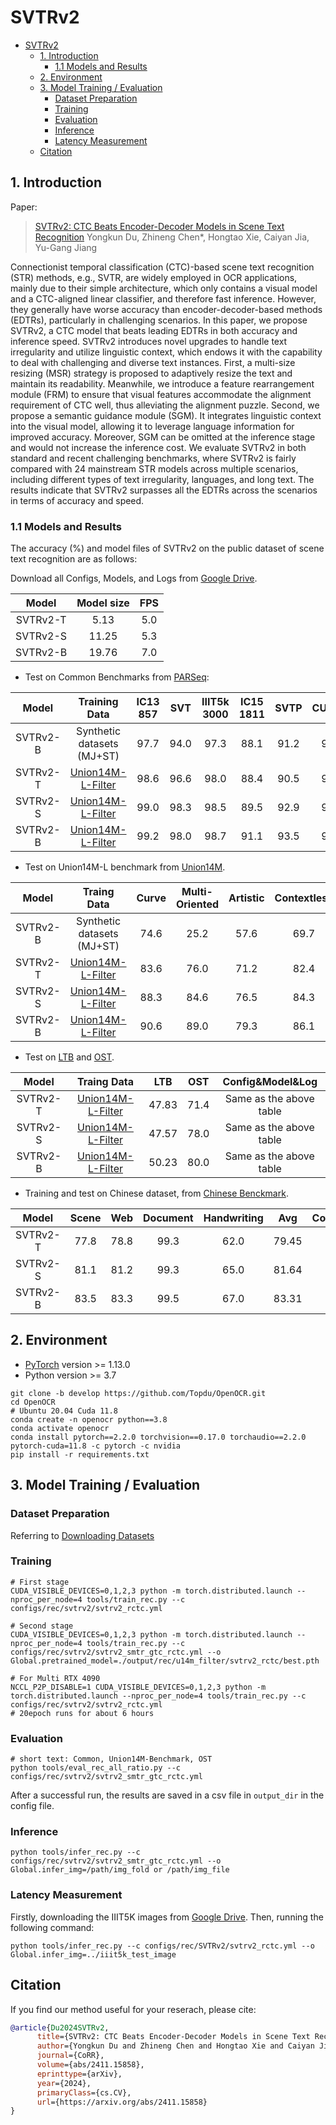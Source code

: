 # SVTRv2

- [SVTRv2](#svtrv2)
  - [1. Introduction](#1-introduction)
    - [1.1 Models and Results](#11-models-and-results)
  - [2. Environment](#2-environment)
  - [3. Model Training / Evaluation](#3-model-training--evaluation)
    - [Dataset Preparation](#dataset-preparation)
    - [Training](#training)
    - [Evaluation](#evaluation)
    - [Inference](#inference)
    - [Latency Measurement](#latency-measurement)
  - [Citation](#citation)

<a name="1"></a>

## 1. Introduction

Paper:

> [SVTRv2: CTC Beats Encoder-Decoder Models in Scene Text Recognition](https://arxiv.org/abs/2411.15858)
> Yongkun Du, Zhineng Chen\*, Hongtao Xie, Caiyan Jia, Yu-Gang Jiang

<a name="model"></a>
Connectionist temporal classification (CTC)-based scene text recognition (STR) methods, e.g., SVTR, are widely employed in OCR applications, mainly due to their simple architecture, which only contains a visual model and a CTC-aligned linear classifier, and therefore fast inference. However, they generally have worse accuracy than encoder-decoder-based methods (EDTRs), particularly in challenging scenarios. In this paper, we propose SVTRv2, a CTC model that beats leading EDTRs in both accuracy and inference speed. SVTRv2 introduces novel upgrades to handle text irregularity and utilize linguistic context, which endows it with the capability to deal with challenging and diverse text instances. First, a multi-size resizing (MSR) strategy is proposed to adaptively resize the text and maintain its readability. Meanwhile, we introduce a feature rearrangement module (FRM) to ensure that visual features accommodate the alignment requirement of CTC well, thus alleviating the alignment puzzle. Second, we propose a semantic guidance module (SGM). It integrates linguistic context into the visual model, allowing it to leverage language information for improved accuracy. Moreover, SGM can be omitted at the inference stage and would not increase the inference cost. We evaluate SVTRv2 in both standard and recent challenging benchmarks, where SVTRv2 is fairly compared with 24 mainstream STR models across multiple scenarios, including different types of text irregularity, languages, and long text. The results indicate that SVTRv2 surpasses all the EDTRs across the scenarios in terms of accuracy and speed.

### 1.1 Models and Results

The accuracy (%) and model files of SVTRv2 on the public dataset of scene text recognition are as follows:

Download all Configs, Models, and Logs from [Google Drive](https://drive.google.com/drive/folders/1i2EZVT-oxfDIDdhwQRm9E6Fk8s6qD3C1?usp=sharing).

|  Model   | Model size | FPS |
| :------: | :--------: | :-: |
| SVTRv2-T |    5.13    | 5.0 |
| SVTRv2-S |   11.25    | 5.3 |
| SVTRv2-B |   19.76    | 7.0 |

- Test on Common Benchmarks from [PARSeq](https://github.com/baudm/parseq):

|  Model   |                        Training Data                         | IC13<br/>857 | SVT  | IIIT5k<br/>3000 | IC15<br/>1811 | SVTP | CUTE80 |  Avg  |                             Config&Model&Log                              |
| :------: | :----------------------------------------------------------: | :----------: | :--: | :-------------: | :-----------: | :--: | :----: | :---: | :-----------------------------------------------------------------------: |
| SVTRv2-B |                  Synthetic datasets (MJ+ST)                  |     97.7     | 94.0 |      97.3       |     88.1      | 91.2 |  95.8  | 94.02 |                                   TODO                                    |
| SVTRv2-T | [Union14M-L-Filter](../../../docs/svtrv2.md#dataset-details) |     98.6     | 96.6 |      98.0       |     88.4      | 90.5 |  96.5  | 94.78 | [Google drive](https://drive.google.com/drive/folders/12ZUGkCS7tEhFhWa2RKKtyB0tPjhH4d9s?usp=drive_link) |
| SVTRv2-S | [Union14M-L-Filter](../../../docs/svtrv2.md#dataset-details) |     99.0     | 98.3 |      98.5       |     89.5      | 92.9 |  98.6  | 96.13 | [Google drive](https://drive.google.com/drive/folders/1mOG3EUAOsmD16B-VIelVDYf_O64q0G3M?usp=drive_link) |
| SVTRv2-B | [Union14M-L-Filter](../../../docs/svtrv2.md#dataset-details) |     99.2     | 98.0 |      98.7       |     91.1      | 93.5 |  99.0  | 96.57 | [Google drive](https://drive.google.com/drive/folders/11u11ptDzQ4BF9RRsOYdZnXl6ell2h4jN?usp=drive_link) |

- Test on Union14M-L benchmark from [Union14M](https://github.com/Mountchicken/Union14M/).

|  Model   |                         Traing Data                          | Curve | Multi-<br/>Oriented | Artistic | Contextless | Salient | Multi-<br/>word | General |  Avg  |    Config&Model&Log     |
| :------: | :----------------------------------------------------------: | :---: | :-----------------: | :------: | :---------: | :-----: | :-------------: | :-----: | :---: | :---------------------: |
| SVTRv2-B |                  Synthetic datasets (MJ+ST)                  | 74.6  |        25.2         |   57.6   |    69.7     |  77.9   |      68.0       |  66.9   | 62.83 | Same as the above table |
| SVTRv2-T | [Union14M-L-Filter](../../../docs/svtrv2.md#dataset-details) | 83.6  |        76.0         |   71.2   |    82.4     |  77.2   |      82.3       |  80.7   | 79.05 | Same as the above table |
| SVTRv2-S | [Union14M-L-Filter](../../../docs/svtrv2.md#dataset-details) | 88.3  |        84.6         |   76.5   |    84.3     |  83.3   |      85.4       |  83.5   | 83.70 | Same as the above table |
| SVTRv2-B | [Union14M-L-Filter](../../../docs/svtrv2.md#dataset-details) | 90.6  |        89.0         |   79.3   |    86.1     |  86.2   |      86.7       |  85.1   | 86.14 | Same as the above table |

- Test on [LTB](../smtr/readme.md) and [OST](https://github.com/wangyuxin87/VisionLAN).

|  Model   |                         Traing Data                          |  LTB  | OST  |    Config&Model&Log     |
| :------: | :----------------------------------------------------------: | :---: | :--: | :---------------------: |
| SVTRv2-T | [Union14M-L-Filter](../../../docs/svtrv2.md#dataset-details) | 47.83 | 71.4 | Same as the above table |
| SVTRv2-S | [Union14M-L-Filter](../../../docs/svtrv2.md#dataset-details) | 47.57 | 78.0 | Same as the above table |
| SVTRv2-B | [Union14M-L-Filter](../../../docs/svtrv2.md#dataset-details) | 50.23 | 80.0 | Same as the above table |

- Training and test on Chinese dataset, from [Chinese Benckmark](https://github.com/FudanVI/benchmarking-chinese-text-recognition).

|  Model   | Scene | Web  | Document | Handwriting |  Avg  |                                            Config&Model&Log                                             |
| :------: | :---: | :--: | :------: | :---------: | :---: | :-----------------------------------------------------------------------------------------------------: |
| SVTRv2-T | 77.8  | 78.8 |   99.3   |    62.0     | 79.45 | [Google drive](https://drive.google.com/drive/folders/1vqTFonJV83SXVFrGhL31zXq7aOLwjnGD?usp=drive_link) |
| SVTRv2-S | 81.1  | 81.2 |   99.3   |    65.0     | 81.64 | [Google drive](https://drive.google.com/drive/folders/1X3hqArfvRIRtuYLHDtSQheQmDc_oXpY6?usp=drive_link) |
| SVTRv2-B | 83.5  | 83.3 |   99.5   |    67.0     | 83.31 | [Google drive](https://drive.google.com/drive/folders/1ZDECKXf8zZFhcKKKpvicg43Ho85uDZkF?usp=drive_link) |

<a name="2"></a>

## 2. Environment

- [PyTorch](http://pytorch.org/) version >= 1.13.0
- Python version >= 3.7

```shell
git clone -b develop https://github.com/Topdu/OpenOCR.git
cd OpenOCR
# Ubuntu 20.04 Cuda 11.8
conda create -n openocr python==3.8
conda activate openocr
conda install pytorch==2.2.0 torchvision==0.17.0 torchaudio==2.2.0 pytorch-cuda=11.8 -c pytorch -c nvidia
pip install -r requirements.txt
```

<a name="3"></a>

## 3. Model Training / Evaluation

### Dataset Preparation

Referring to [Downloading Datasets](../../../docs/svtrv2.md#downloading-datasets)

### Training

```shell
# First stage
CUDA_VISIBLE_DEVICES=0,1,2,3 python -m torch.distributed.launch --nproc_per_node=4 tools/train_rec.py --c configs/rec/svtrv2/svtrv2_rctc.yml

# Second stage
CUDA_VISIBLE_DEVICES=0,1,2,3 python -m torch.distributed.launch --nproc_per_node=4 tools/train_rec.py --c configs/rec/svtrv2/svtrv2_smtr_gtc_rctc.yml --o Global.pretrained_model=./output/rec/u14m_filter/svtrv2_rctc/best.pth

# For Multi RTX 4090
NCCL_P2P_DISABLE=1 CUDA_VISIBLE_DEVICES=0,1,2,3 python -m torch.distributed.launch --nproc_per_node=4 tools/train_rec.py --c configs/rec/svtrv2/svtrv2_rctc.yml
# 20epoch runs for about 6 hours
```

### Evaluation

```shell
# short text: Common, Union14M-Benchmark, OST
python tools/eval_rec_all_ratio.py --c configs/rec/svtrv2/svtrv2_smtr_gtc_rctc.yml
```

After a successful run, the results are saved in a csv file in `output_dir` in the config file.

### Inference

```shell
python tools/infer_rec.py --c configs/rec/svtrv2/svtrv2_smtr_gtc_rctc.yml --o Global.infer_img=/path/img_fold or /path/img_file
```

### Latency Measurement

Firstly, downloading the IIIT5K images from [Google Drive](https://drive.google.com/drive/folders/1Po1LSBQb87DxGJuAgLNxhsJ-pdXxpIfS?usp=drive_link). Then, running the following command:

```shell
python tools/infer_rec.py --c configs/rec/SVTRv2/svtrv2_rctc.yml --o Global.infer_img=../iiit5k_test_image
```

## Citation

If you find our method useful for your reserach, please cite:

```bibtex
@article{Du2024SVTRv2,
      title={SVTRv2: CTC Beats Encoder-Decoder Models in Scene Text Recognition},
      author={Yongkun Du and Zhineng Chen and Hongtao Xie and Caiyan Jia and Yu-Gang Jiang},
      journal={CoRR},
      volume={abs/2411.15858},
      eprinttype={arXiv},
      year={2024},
      primaryClass={cs.CV},
      url={https://arxiv.org/abs/2411.15858}
}
```
